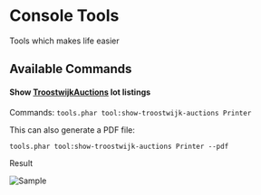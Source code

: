 # Console Tools
Tools which makes life easier

## Available Commands
#### Show [TroostwijkAuctions](https://beta.troostwijkauctions.com) lot listings

Commands:
`tools.phar tool:show-troostwijk-auctions Printer`

This can also generate a PDF file:

`tools.phar tool:show-troostwijk-auctions Printer --pdf`

Result

![Sample](./doc/tools.gif)

